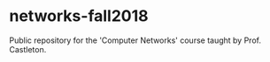 # networks-fall2018
Public repository for the 'Computer Networks' course taught by Prof. Castleton.
